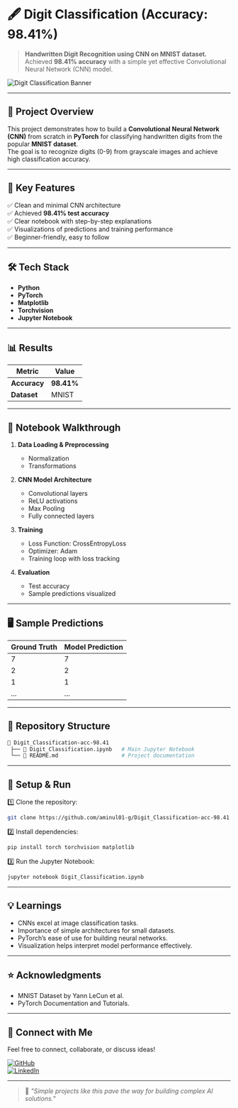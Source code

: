 
# 🖋️ Digit Classification (Accuracy: 98.41%)

> **Handwritten Digit Recognition using CNN on MNIST dataset.**  
> Achieved **98.41% accuracy** with a simple yet effective Convolutional Neural Network (CNN) model.

![Digit Classification Banner](https://upload.wikimedia.org/wikipedia/commons/2/27/MnistExamples.png)

---

## 📌 Project Overview

This project demonstrates how to build a **Convolutional Neural Network (CNN)** from scratch in **PyTorch** for classifying handwritten digits from the popular **MNIST dataset**.  
The goal is to recognize digits (0-9) from grayscale images and achieve high classification accuracy.

---

## 🚀 Key Features

✅ Clean and minimal CNN architecture  
✅ Achieved **98.41% test accuracy**  
✅ Clear notebook with step-by-step explanations  
✅ Visualizations of predictions and training performance  
✅ Beginner-friendly, easy to follow  

---

## 🛠️ Tech Stack

- **Python**
- **PyTorch**
- **Matplotlib**
- **Torchvision**
- **Jupyter Notebook**

---

## 📊 Results

| Metric        | Value     |
|---------------|-----------|
| **Accuracy**  | **98.41%** |
| **Dataset**   | MNIST      |

---

## 📝 Notebook Walkthrough

1. **Data Loading & Preprocessing**  
   - Normalization  
   - Transformations  

2. **CNN Model Architecture**  
   - Convolutional layers  
   - ReLU activations  
   - Max Pooling  
   - Fully connected layers  

3. **Training**  
   - Loss Function: CrossEntropyLoss  
   - Optimizer: Adam  
   - Training loop with loss tracking  

4. **Evaluation**  
   - Test accuracy  
   - Sample predictions visualized  

---

## 🖥️ Sample Predictions

| Ground Truth | Model Prediction |
|--------------|------------------|
| 7            | 7                |
| 2            | 2                |
| 1            | 1                |
| ...          | ...              |

---

## 📂 Repository Structure

```bash
📁 Digit_Classification-acc-98.41
 ├── 📄 Digit_Classification.ipynb   # Main Jupyter Notebook
 └── 📄 README.md                    # Project documentation
```

---

## 🔧 Setup & Run

1️⃣ Clone the repository:

```bash
git clone https://github.com/aminul01-g/Digit_Classification-acc-98.41.git
```

2️⃣ Install dependencies:

```bash
pip install torch torchvision matplotlib
```

3️⃣ Run the Jupyter Notebook:

```bash
jupyter notebook Digit_Classification.ipynb
```

---

## 💡 Learnings

- CNNs excel at image classification tasks.
- Importance of simple architectures for small datasets.
- PyTorch’s ease of use for building neural networks.
- Visualization helps interpret model performance effectively.

---

## ⭐ Acknowledgments

- MNIST Dataset by Yann LeCun et al.
- PyTorch Documentation and Tutorials.

---

## 📣 Connect with Me

Feel free to connect, collaborate, or discuss ideas!  

[![GitHub](https://img.shields.io/badge/GitHub-aminul01--g-181717?style=for-the-badge&logo=github)](https://github.com/aminul01-g)  
[![LinkedIn](https://img.shields.io/badge/LinkedIn-Aminul%20Islam%20Bhuiyan-0077B5?style=for-the-badge&logo=linkedin)](https://www.linkedin.com/in/aminul01-g/)  

---

> 🚀 *"Simple projects like this pave the way for building complex AI solutions."*
